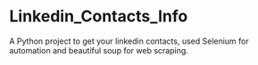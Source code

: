 # Linkedin_Contacts_Info
A Python project to get your linkedin contacts, used Selenium for automation and beautiful soup for web scraping.
